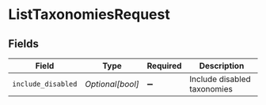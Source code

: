 # ListTaxonomiesRequest


## Fields

| Field                       | Type                        | Required                    | Description                 |
| --------------------------- | --------------------------- | --------------------------- | --------------------------- |
| `include_disabled`          | *Optional[bool]*            | :heavy_minus_sign:          | Include disabled taxonomies |